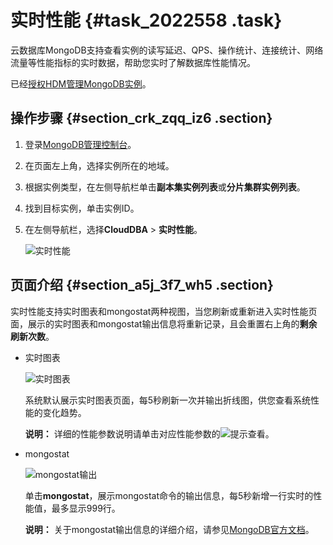 # 实时性能 {#task_2022558 .task}

云数据库MongoDB支持查看实例的读写延迟、QPS、操作统计、连接统计、网络流量等性能指标的实时数据，帮助您实时了解数据库性能情况。

已经[授权HDM管理MongoDB实例](cn.zh-CN/用户指南/CloudDBA/授权HDM管理MongoDB实例.md#)。

## 操作步骤 {#section_crk_zqq_iz6 .section}

1.  登录[MongoDB管理控制台](https://mongodb.console.aliyun.com/)。
2.  在页面左上角，选择实例所在的地域。
3.  根据实例类型，在左侧导航栏单击**副本集实例列表**或**分片集群实例列表**。
4.  找到目标实例，单击实例ID。
5.  在左侧导航栏，选择**CloudDBA** \> **实时性能**。 

    ![实时性能](http://static-aliyun-doc.oss-cn-hangzhou.aliyuncs.com/assets/img/1605762/156801654458848_zh-CN.png)


## 页面介绍 {#section_a5j_3f7_wh5 .section}

实时性能支持实时图表和mongostat两种视图，当您刷新或重新进入实时性能页面，展示的实时图表和mongostat输出信息将重新记录，且会重置右上角的**剩余刷新次数**。

-   实时图表

    ![实时图表](http://static-aliyun-doc.oss-cn-hangzhou.aliyuncs.com/assets/img/1605762/156801654558851_zh-CN.png)

    系统默认展示实时图表页面，每5秒刷新一次并输出折线图，供您查看系统性能的变化趋势。

    **说明：** 详细的性能参数说明请单击对应性能参数的![提示](http://static-aliyun-doc.oss-cn-hangzhou.aliyuncs.com/assets/img/1605762/156801654558850_zh-CN.png)查看。

-   mongostat

    ![mongostat输出](http://static-aliyun-doc.oss-cn-hangzhou.aliyuncs.com/assets/img/1605762/156801654558852_zh-CN.png)

    单击**mongostat**，展示mongostat命令的输出信息，每5秒新增一行实时的性能值，最多显示999行。

    **说明：** 关于mongostat输出信息的详细介绍，请参见[MongoDB官方文档](https://docs.mongodb.com/manual/reference/program/mongostat/index.html)。


